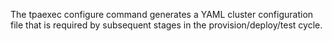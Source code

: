 The tpaexec configure command generates a YAML cluster configuration file that is required by subsequent stages in the provision/deploy/test cycle.